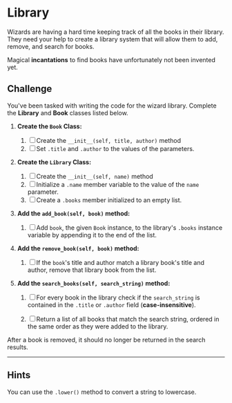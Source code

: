 # Library

Wizards are having a hard time keeping track of all the books in their library.
They need your help to create a library system that will allow them to add, remove, and search for books.

Magical **incantations** to find books have unfortunately not been invented yet.

## Challenge

You've been tasked with writing the code for the wizard library.
Complete the **Library** and **Book** classes listed below.

1. **Create the `Book` Class:**
   1. ☐ Create the `__init__(self, title, author)` method
   2. ☐ Set `.title` and `.author` to the values of the parameters.

2. **Create the `Library` Class:**
   1. ☐ Create the `__init__(self, name)` method
   2. ☐ Initialize a `.name` member variable to the value of the `name` parameter.
   3. ☐ Create a `.books` member initialized to an empty list.

3. **Add the `add_book(self, book)` method:**
   1. ☐ Add `book`, the given `Book` instance, to the library's `.books` instance variable
   by appending it to the end of the list.

4. **Add the `remove_book(self, book)` method:**
   1. ☐ If the `book`'s title and author match a library book's title and author,
   remove that library book from the list.

5. **Add the `search_books(self, search_string)` method:**
   1. ☐ For every book in the library check if the `search_string`
   is contained in the `.title` or `.author` field (**case-insensitive**).

   2. ☐ Return a list of all books that match the search string,
   ordered in the same order as they were added to the library.

After a book is removed, it should no longer be returned in the search results.

---

## Hints

You can use the `.lower()` method to convert a string to lowercase.
